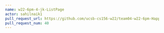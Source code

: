 ```yaml
---
name: w22-6pm-4-jk-ListPage
actor: sahilnaik1
pull_request_url: https://github.com/ucsb-cs156-w22/team04-w22-6pm-HappyCows/pull/40
pull_request_num: 40
---
```

